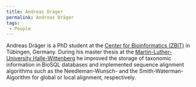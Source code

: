 ```yaml
---
title: Andreas Dräger
permalink: Andreas Dräger
tags:
 - People
---
```


Andreas Dräger is a PhD student at the [Center for Bioinformatics
(ZBIT)](http://www-ra.informatik.uni-tuebingen.de) in Tübingen, Germany.
During his master thesis at the [Martin-Luther-University
Halle-Wittenberg](http://www.uni-halle.de/MLU/index_e.htm) he improved
the storage of taxonomic information in BioSQL databases and implemented
sequence alignment algorithms such as the Needleman-Wunsch- and the
Smith-Waterman-Algorithm for global or local alignment, respectively.
